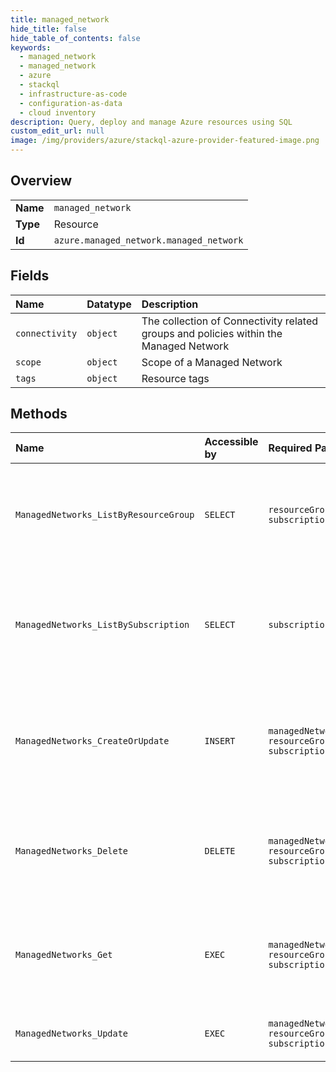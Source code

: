 ```yaml
---
title: managed_network
hide_title: false
hide_table_of_contents: false
keywords:
  - managed_network
  - managed_network
  - azure    
  - stackql
  - infrastructure-as-code
  - configuration-as-data
  - cloud inventory
description: Query, deploy and manage Azure resources using SQL
custom_edit_url: null
image: /img/providers/azure/stackql-azure-provider-featured-image.png
---
```

  
    

## Overview
<table><tbody>
<tr><td><b>Name</b></td><td><code>managed_network</code></td></tr>
<tr><td><b>Type</b></td><td>Resource</td></tr>
<tr><td><b>Id</b></td><td><code>azure.managed_network.managed_network</code></td></tr>
</tbody></table>

## Fields
| Name | Datatype | Description |
|:-----|:---------|:------------|
| `connectivity` | `object` | The collection of Connectivity related groups and policies within the Managed Network |
| `scope` | `object` | Scope of a Managed Network |
| `tags` | `object` | Resource tags |
## Methods
| Name | Accessible by | Required Params | Description |
|:-----|:--------------|:----------------|:------------|
| `ManagedNetworks_ListByResourceGroup` | `SELECT` | `resourceGroupName, subscriptionId` | The ListByResourceGroup ManagedNetwork operation retrieves all the Managed Network resources in a resource group in a paginated format. |
| `ManagedNetworks_ListBySubscription` | `SELECT` | `subscriptionId` | The ListBySubscription  ManagedNetwork operation retrieves all the Managed Network Resources in the current subscription in a paginated format. |
| `ManagedNetworks_CreateOrUpdate` | `INSERT` | `managedNetworkName, resourceGroupName, subscriptionId` | The Put ManagedNetworks operation creates/updates a Managed Network Resource, specified by resource group and Managed Network name |
| `ManagedNetworks_Delete` | `DELETE` | `managedNetworkName, resourceGroupName, subscriptionId` | The Delete ManagedNetworks operation deletes a Managed Network Resource, specified by the  resource group and Managed Network name |
| `ManagedNetworks_Get` | `EXEC` | `managedNetworkName, resourceGroupName, subscriptionId` | The Get ManagedNetworks operation gets a Managed Network Resource, specified by the resource group and Managed Network name |
| `ManagedNetworks_Update` | `EXEC` | `managedNetworkName, resourceGroupName, subscriptionId` | Updates the specified Managed Network resource tags. |

